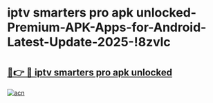 # iptv smarters pro apk unlocked-Premium-APK-Apps-for-Android-Latest-Update-2025-!8zvlc

# <h2><a href="https://googleone.com">🔗👉 🔴 iptv smarters pro apk unlocked</a></h2>

[![acn](https://github.com/user-attachments/assets/0f9c940e-d8b0-45ae-aac7-cd30a18b3e1c)](https://googleone.com)

